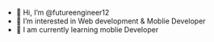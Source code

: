 - 👋 Hi, I’m @futureengineer12
- 👀 I’m interested in Web development & Moblie Developer
- 🧐 I am currently learning moblie Developer

<!---
futureengineer12/futureengineer12 is a ✨ special ✨ repository because its `README.md` (this file) appears on your GitHub profile.
You can click the Preview link to take a look at your changes.
--->

